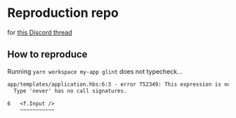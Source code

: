 # Reproduction repo

for [this Discord thread](https://discord.com/channels/480462759797063690/1149386180580868178)

## How to reproduce

Running `yarn workspace my-app glint` does not typecheck…

```txt
app/templates/application.hbs:6:3 - error TS2349: This expression is not callable.
  Type 'never' has no call signatures.

6   <f.Input />
    ~~~~~~~~~~~
```
